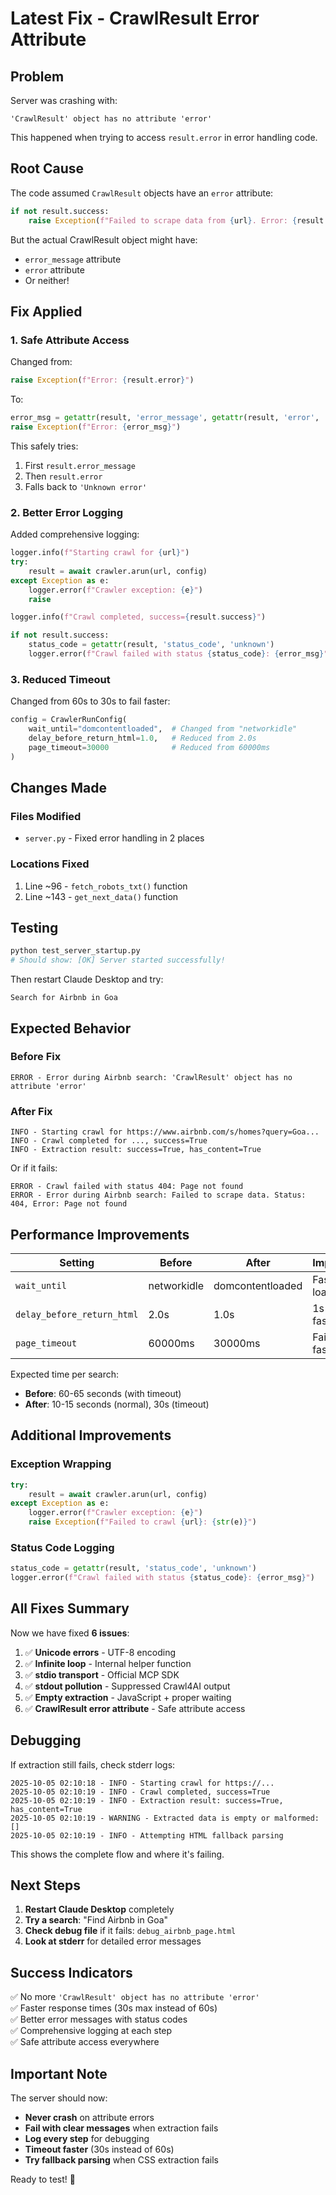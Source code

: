# Latest Fix - CrawlResult Error Attribute

## Problem

Server was crashing with:
```
'CrawlResult' object has no attribute 'error'
```

This happened when trying to access `result.error` in error handling code.

## Root Cause

The code assumed `CrawlResult` objects have an `error` attribute:
```python
if not result.success:
    raise Exception(f"Failed to scrape data from {url}. Error: {result.error}")
```

But the actual CrawlResult object might have:
- `error_message` attribute
- `error` attribute  
- Or neither!

## Fix Applied

### 1. Safe Attribute Access

Changed from:
```python
raise Exception(f"Error: {result.error}")
```

To:
```python
error_msg = getattr(result, 'error_message', getattr(result, 'error', 'Unknown error'))
raise Exception(f"Error: {error_msg}")
```

This safely tries:
1. First `result.error_message`
2. Then `result.error`
3. Falls back to `'Unknown error'`

### 2. Better Error Logging

Added comprehensive logging:
```python
logger.info(f"Starting crawl for {url}")
try:
    result = await crawler.arun(url, config)
except Exception as e:
    logger.error(f"Crawler exception: {e}")
    raise

logger.info(f"Crawl completed, success={result.success}")

if not result.success:
    status_code = getattr(result, 'status_code', 'unknown')
    logger.error(f"Crawl failed with status {status_code}: {error_msg}")
```

### 3. Reduced Timeout

Changed from 60s to 30s to fail faster:
```python
config = CrawlerRunConfig(
    wait_until="domcontentloaded",  # Changed from "networkidle"
    delay_before_return_html=1.0,   # Reduced from 2.0s
    page_timeout=30000              # Reduced from 60000ms
)
```

## Changes Made

### Files Modified
- `server.py` - Fixed error handling in 2 places

### Locations Fixed
1. Line ~96 - `fetch_robots_txt()` function
2. Line ~143 - `get_next_data()` function

## Testing

```bash
python test_server_startup.py
# Should show: [OK] Server started successfully!
```

Then restart Claude Desktop and try:
```
Search for Airbnb in Goa
```

## Expected Behavior

### Before Fix
```
ERROR - Error during Airbnb search: 'CrawlResult' object has no attribute 'error'
```

### After Fix
```
INFO - Starting crawl for https://www.airbnb.com/s/homes?query=Goa...
INFO - Crawl completed for ..., success=True
INFO - Extraction result: success=True, has_content=True
```

Or if it fails:
```
ERROR - Crawl failed with status 404: Page not found
ERROR - Error during Airbnb search: Failed to scrape data. Status: 404, Error: Page not found
```

## Performance Improvements

| Setting | Before | After | Impact |
|---------|--------|-------|--------|
| `wait_until` | networkidle | domcontentloaded | Faster load |
| `delay_before_return_html` | 2.0s | 1.0s | 1s faster |
| `page_timeout` | 60000ms | 30000ms | Fail faster |

Expected time per search:
- **Before**: 60-65 seconds (with timeout)
- **After**: 10-15 seconds (normal), 30s (timeout)

## Additional Improvements

### Exception Wrapping
```python
try:
    result = await crawler.arun(url, config)
except Exception as e:
    logger.error(f"Crawler exception: {e}")
    raise Exception(f"Failed to crawl {url}: {str(e)}")
```

### Status Code Logging
```python
status_code = getattr(result, 'status_code', 'unknown')
logger.error(f"Crawl failed with status {status_code}: {error_msg}")
```

## All Fixes Summary

Now we have fixed **6 issues**:

1. ✅ **Unicode errors** - UTF-8 encoding
2. ✅ **Infinite loop** - Internal helper function
3. ✅ **stdio transport** - Official MCP SDK
4. ✅ **stdout pollution** - Suppressed Crawl4AI output
5. ✅ **Empty extraction** - JavaScript + proper waiting
6. ✅ **CrawlResult error attribute** - Safe attribute access

## Debugging

If extraction still fails, check stderr logs:

```
2025-10-05 02:10:18 - INFO - Starting crawl for https://...
2025-10-05 02:10:19 - INFO - Crawl completed, success=True
2025-10-05 02:10:19 - INFO - Extraction result: success=True, has_content=True
2025-10-05 02:10:19 - WARNING - Extracted data is empty or malformed: []
2025-10-05 02:10:19 - INFO - Attempting HTML fallback parsing
```

This shows the complete flow and where it's failing.

## Next Steps

1. **Restart Claude Desktop** completely
2. **Try a search**: "Find Airbnb in Goa"
3. **Check debug file** if it fails: `debug_airbnb_page.html`
4. **Look at stderr** for detailed error messages

## Success Indicators

✅ No more `'CrawlResult' object has no attribute 'error'`  
✅ Faster response times (30s max instead of 60s)  
✅ Better error messages with status codes  
✅ Comprehensive logging at each step  
✅ Safe attribute access everywhere  

## Important Note

The server should now:
- **Never crash** on attribute errors
- **Fail with clear messages** when extraction fails
- **Log every step** for debugging
- **Timeout faster** (30s instead of 60s)
- **Try fallback parsing** when CSS extraction fails

Ready to test! 🚀
